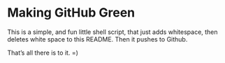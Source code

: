 # Making GitHub Green

This is a simple, and fun little shell script, that just adds whitespace, then deletes white space to this README. Then it pushes to Github.

That’s all there is to it. =) 
